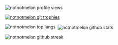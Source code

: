 <p align="left"> <img src="https://komarev.com/ghpvc/?username=notnotmelon&label=Profile%20views&color=0e75b6&style=flat" alt="notnotmelon profile views" /> </p>

<p align="left"> <a href="https://github.com/ryo-ma/github-profile-trophy"><img src="https://github-profile-trophy.vercel.app/?username=notnotmelon" alt="notnotmelon git trophies" /></a> </p>

<p><img align="left" src="https://github-readme-stats.vercel.app/api/top-langs?username=notnotmelon&show_icons=true&locale=en&layout=compact&hide=html" alt="notnotmelon top langs" /></p>

<p>&nbsp;<img align="center" src="https://github-readme-stats.vercel.app/api?username=notnotmelon&show_icons=true&locale=en" alt="notnotmelon github stats" /></p>

<p><img align="center" src="https://github-readme-streak-stats.herokuapp.com/?user=notnotmelon&" alt="notnotmelon github streak" /></p>
